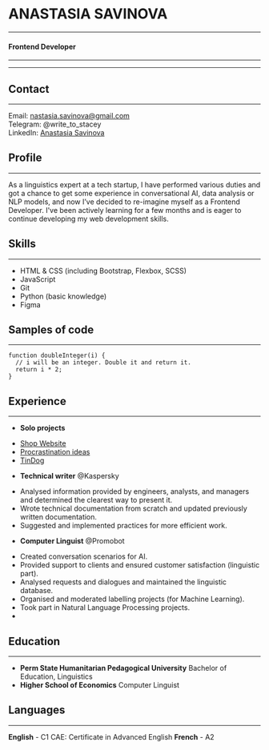 # ANASTASIA SAVINOVA
-----------
#### Frontend Developer
-----------
-----------
## Contact
-----------
Email: [nastasia.savinova@gmail.com](nastasia.savinova@gmail.com)  
Telegram: @write_to_stacey  
LinkedIn: [Anastasia Savinova](https://www.linkedin.com/in/anastasia-savinova-905401155/)  
## Profile
-----------
As a linguistics expert at a tech startup, I have performed various duties and got a chance to get some experience in conversational AI, data analysis or NLP models, and now I’ve decided to re-imagine myself as a Frontend Developer. I've been actively learning for a few months and is eager to continue developing my web development skills.
## Skills
----------
- HTML & CSS (including Bootstrap, Flexbox, SCSS)
- JavaScript
- Git
- Python (basic knowledge)
- Figma
## Samples of code
-------------
```
function doubleInteger(i) {
  // i will be an integer. Double it and return it.
  return i * 2;
}
```
## Experience
---------------
* **Solo projects**
+ [Shop Website](https://promuniversal.pages.dev/ "Desktop version")
+ [Procrastination ideas](https://github.com/staceysav/procrastination_random "Ideas if you're procrastinating")
+ [TinDog](https://staceysav.github.io/TinDog/ "Dating app for dogs")
* **Technical writer** @Kaspersky
+ Analysed information provided by engineers, analysts, and managers and determined the clearest way to present it.
+ Wrote technical documentation from scratch and updated previously written documentation.
+ Suggested and implemented practices for more efficient work.
* **Computer Linguist** @Promobot
+ Created conversation scenarios for AI.
+ Provided support to clients and ensured customer satisfaction (linguistic part).
+ Analysed requests and dialogues and maintained the linguistic database.
+ Organised and moderated labelling projects (for Machine Learning).
+ Took part in Natural Language Processing projects.
+ 
## Education
--------------
* **Perm State Humanitarian Pedagogical University**
    Bachelor of Education, Linguistics
* **Higher School of Economics**
    Computer Linguist
## Languages
--------------
**English** - C1
CAE: Certificate in Advanced English
**French** - A2
